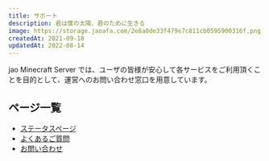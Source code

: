 ```yaml
---
title: サポート
description: 君は僕の太陽、君のために生きる
image: https://storage.jaoafa.com/2e8a0de33f479e7c811cb0595900316f.png
createdAt: 2021-09-18
updatedAt: 2022-08-14
---
```


jao Minecraft Server では、ユーザの皆様が安心して各サービスをご利用頂くことを目的として、運営へのお問い合わせ窓口を用意しています。

## ページ一覧

- [ステータスページ](https://status.jaoafa.com/)
- [よくあるご質問](/support/faq)
- [お問い合わせ](/support/inquiry)
